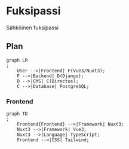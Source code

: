 # Fuksipassi

Sähköinen fuksipassi

## Plan

````mermaid
graph LR
;
    User -->|Frontend| F(Vue3/Nuxt3);
    F -->|Backend| D(Django);
    D -->|CMS| C(Directus);
    C -->|Database| PostgreSQL;

````

### Frontend

````mermaid
graph TD
;
    Frontend{Frontend} -->|Framework| Nuxt3;
    Nuxt3 -->|Framework| Vue3;
    Nuxt3 -->|Language| TypeScript;
    Frontend -->|CSS| Tailwind;
````

